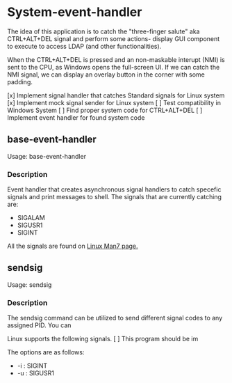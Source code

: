 # System-event-handler
The idea of this application is to catch the "three-finger salute" aka CTRL+ALT+DEL signal and perform some actions- display GUI component to execute to access LDAP (and other functionalities). 

When the CTRL+ALT+DEL is pressed and an non-maskable interupt (NMI) is sent to the CPU, as Windows opens the full-screen UI. If we can catch the NMI signal, we can display an overlay button in the corner with some padding. 

[x] Implement signal handler that catches Standard signals for Linux system
[x] Implement mock signal sender for Linux system
[ ] Test compatibility in Windows System
[ ] Find proper system code for CTRL+ALT+DEL
[ ] Implement event handler for found system code

## base-event-handler

Usage: base-event-handler

### Description
Event handler that creates asynchronous signal handlers to catch specefic signals and print messages to shell.
The signals that are currently catching are:
* SIGALAM
* SIGUSR1
* SIGINT

All the signals are found on [Linux Man7 page.](https://www.man7.org/linux/man-pages/man7/signal.7.html)


## sendsig 

Usage: sendsig  <signal type> <pid>

### Description
The sendsig command can be utilized to send different signal codes to any assigned PID. You can 

Linux supports the following signals. 
[ ] This program should be im

The options are as follows: 

 * -i : SIGINT
 * -u : SIGUSR1
